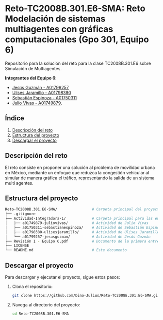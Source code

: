 Reto-TC2008B.301.E6-SMA: Reto Modelación de sistemas multiagentes con gráficas computacionales (Gpo 301, Equipo 6)
========================


Repositorio para la solución del reto para la clase TC2008B.301.E6 sobre Simulación de Multiagentes.

**Integrantes del Equipo 6**: 
- [Jesús Guzmán - A01799257](https://github.com/XxCppSlayerxX)
- [Ulises Jaramillo - A01798380](https://github.com/Ulises-JPx)
- [Sebastián Espinoza - A01750311](https://github.com/Sebastian-Espinoza-25)
- [Julio Vivas - A01749879](https://github.com/Dino-Julius).

## Índice

1. [Descripción del reto](#descripción-del-reto)
2. [Estructura del proyecto](#estructura-del-proyecto)
3. [Descargar el proyecto](#descargar-el-proyecto)

## Descripción del reto

El reto consiste en proponer una solución al problema de movilidad urbana en México, mediante un enfoque que reduzca la congestión vehicular al simular de manera gráfica el tráfico, representando la salida de un sistema multi agentes.

## Estructura del proyecto

```bash
Reto-TC2008B.301.E6-SMA/                # Carpeta principal del proyecto
├── .gitignore
├── Actividad-Integradora-1/            # Carpeta principal para las entregas de la Actividad Integradora 1
│   ├── a01749879-juliovivas/           # Actividad de Julio Vivas
│   ├── a01750311-sebastianespinoza/    # Actividad de Sebastián Espinoza
│   ├── a01798380-ulisesjaramillo/      # Actividad de Ulises Jaramillo
│   └── a01799257-jesusguzman/          # Actividad de Jesús Guzmán
├── Revisión 1 - Equipo 6.pdf           # Documento de la primera entrega del Reto
├── LICENSE                          
└── README.md                           # Este documento
```

## Descargar el proyecto

Para descargar y ejecutar el proyecto, sigue estos pasos:

1. Clona el repositorio:
    ```sh
    git clone https://github.com/Dino-Julius/Reto-TC2008B.301.E6-SMA.git
    ```

2. Navega al directorio del proyecto:
    ```sh
    cd Reto-TC2008B.301.E6-SMA
    ```

